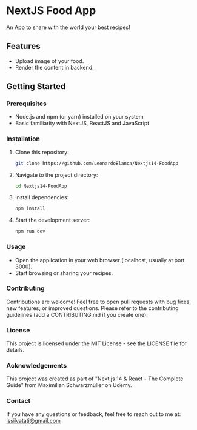 # NextJS Food App

An App to share with the world your best recipes!


## Features

* Upload image of your food.
* Render the content in backend.

## Getting Started

### Prerequisites

* Node.js and npm (or yarn) installed on your system
* Basic familiarity with NextJS, ReactJS and JavaScript

### Installation

1. Clone this repository:
    ```bash
    git clone https://github.com/LeonardoBlanca/Nextjs14-FoodApp
    ```
2. Navigate to the project directory:
    ```bash
    cd Nextjs14-FoodApp
    ```

3. Install dependencies:
    ```bash
    npm install 
    ```

4. Start the development server:
    ```bash
    npm run dev
    ```

### Usage

* Open the application in your web browser (localhost, usually at port 3000).
* Start browsing or sharing your recipes.

### Contributing
Contributions are welcome! Feel free to open pull requests with bug fixes, new features, or improved questions. Please refer to the contributing guidelines (add a CONTRIBUTING.md if you create one).

### License
This project is licensed under the MIT License - see the LICENSE file for details.

### Acknowledgements
This project was created as part of "Next.js 14 & React - The Complete Guide" from Maximilian Schwarzmüller on Udemy.

### Contact
If you have any questions or feedback, feel free to reach out to me at: lssilvatati@gmail.com
